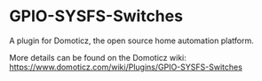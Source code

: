 # GPIO-SYSFS-Switches
A plugin for Domoticz, the open source home automation platform.

More details can be found on the Domoticz wiki:
https://www.domoticz.com/wiki/Plugins/GPIO-SYSFS-Switches
